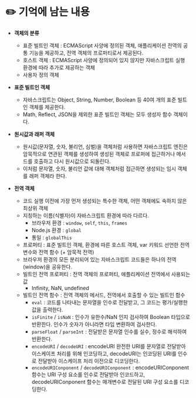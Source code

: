# ✏️ 기억에 남는 내용

- **객체의 분류**
  + 표준 빌트인 객체 : ECMAScript 사양에 정의된 객체, 애플리케이션 전역의 공통 기능을 제공하고, 전역 객체의 프로퍼티로서 제공된다.
  + 호스트 객체 : ECMAScript 사양에 정의되어 있지 않지만 자바스크립트 실행 환경에 따라 추가로 제공하는 객체
  + 사용자 정의 객체

- **표준 빌트인 객체**
  + 자바스크립트는 Object, String, Number, Boolean 등 40여 개의 표준 빌트인 객체를 제공한다.
  + Math, Reflect, JSON을 제외한 표준 빌트인 객체는 모두 생성자 함수 객체이다.

- **원시값과 래퍼 객체**
  + 원시값(문자열, 숫자, 불리언, 심벌)을 객체처럼 사용하면 자바스크립트 엔진은 암묵적으로 연관된 객체를 생성하여 생성된 객체로 프로퍼에 접근하거나 메서드를 호출하고 다시 원시값으로 되돌린다.
  + 이처럼 문자열, 숫자, 불리언 값에 대해 객체처럼 접근하면 생성되는 임시 객체를 래퍼 객체라 한다.

- **전역 객체**
  + 코드 실행 이전에 가장 먼저 생성되는 특수한 객체, 어떤 객체에도 속하지 않은 최상위 객체
  + 지칭하는 이름(식별자)이 자바스크립트 환경에 따라 다르다.
    * 브라우저 환경 : `window`, `self`, `this`, `frames`
    * Node.js 환경 : `global`
    * 통일 : `globalThis`
  + 프로퍼티 : 표준 빌트인 객체, 환경에 따른 호스트 객체, var 키워드 선언한 전역 변수와 전역 함수 (+ 암묵적 전역)
  + 브라우저 환경의 모든 분리되어 있는 자바스크립트 코드들은 하나의 전역(window)을 공유한다.
  + 빌트인 전역 프로퍼티 : 전역 객체의 프로퍼티, 애플리케이션 전역에서 사용되는 값 
    * Infinity, NaN, undefined
  + 빌트인 전역 함수 : 전역 객체의 메서드, 전역에서 호출할 수 있는 빌트인 함수
    * `eval` : 코드를 나타내는 문자열을 인수로 전달받고, 그 코드는 평가/실행한 값을 출력한다. 
    * `isFinite` / `isNaN` : 인수가 유한수/NaN 인지 검사하여 Boolean 타입으로 반환한다. 인수가 숫자가 아니라면 타입 변환하여 검사한다.
    * `parseFloat` / `parseInt` : 전달받은 문자열 인수를 실수, 정수로 해석하여 반환한다.
    * `encodeURI` / `decodeURI` : 
    encodeURI 완전한 URI를 문자열로 전달받아 이스케이프 처리를 위해 인코딩하고, decodeURI는 인코딩된 URI를 인수로 전달받아 이스케이프 처리 이전으로 디코딩한다.
    * `encodeURIConponent` / `decodeURIConponent` : encodeURIConponent 함수는 URI 구성 요소를 인수로 전달받아 인코드하고, decodeURIConponent 함수는 매개변수로 전달된 URI 구성 요소를 디코딩한다.
